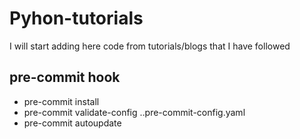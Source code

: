 # Pyhon-tutorials
I will start adding here code from tutorials/blogs that I have followed

## pre-commit hook
- pre-commit install
- pre-commit validate-config .\.pre-commit-config.yaml
- pre-commit autoupdate
